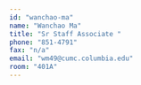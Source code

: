 ```yaml
---
id: "wanchao-ma"
name: "Wanchao Ma"
title: "Sr Staff Associate "
phone: "851-4791"
fax: "n/a"
email: "wm49@cumc.columbia.edu"
room: "401A"
---
```

